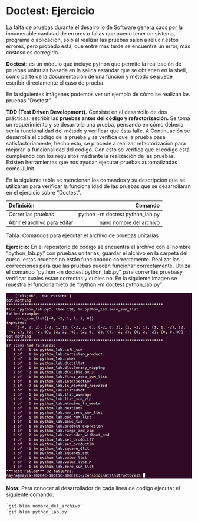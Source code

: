 # Doctest: Ejercicio

La falta de pruebas durante el desarrollo de Software genera caos por la innumerable cantidad de errores o fallas que puede tener un sistema, programa o aplicación, sólo al realizar las pruebas salen a relucir estos errores, pero probado está, que entre más tarde se encuentre un error, más costoso es corregirlo.

__Doctest:__ es un módulo que incluye python que permite la realización de pruebas unitarias basada en la salida estándar que se obtienen en la shell, como parte de la documentación de una función y método se puede escribir directamente el caso de prueba.

En la siguientes imágenes podemos ver un ejemplo de cómo se realizan las pruebas “Doctest”.

__TDD (Test Driven Development).__ Consiste en el desarrollo de dos prácticas: escribir las __pruebas antes del código y refactorización.__ Se toma un requerimiento y se desarrolla una prueba, pensando en cómo debería ser la funcionalidad del método y verificar que ésta falle. A Continuación se desarrolla el código de la prueba y se verifica que la prueba pase satisfactoriamente, hecho esto, se procede a realizar refactorización para mejorar la funcionalidad del código. Con esto se verifica que el código está cumpliendo con los requisitos mediante la realización de las pruebas. Existen herramientas que nos ayudan ejecutar pruebas automatizadas como JUnit.

En la siguiente tabla se mencionan los comandos y su descripción que se utilizaran para verificar la funcionalidad de las pruebas que se desarrollaran en el ejercicio sobre “Doctest”.

| Definición | Comando   |
| :----------| --------: |
|Correr las pruebas | python -m doctest python_lab.py |
|Abrir el archivo para editar | nano nombre del archivo |

Tabla: Comandos para ejecutar el archivo de pruebas unitarias

__Ejercicio:__ En el repositorio de código se encuentra el archivo con el nombre “python_lab.py” con pruebas unitarias, guardar el alchivo en la carpeta del curso. estas pruebas no están funcionando correctamente. Realizar las correcciones para que las pruebas puedan funcionar correctamente. Utiliza el comando “python -m doctest python_lab.py” para correr las pruebasy verificar cuales estan correctas y cuales no. 
En la siguiente imagen se muestra el funcionamieto de “python -m doctest python_lab.py”

![Ejemplo del funcionamiento de python doctest](images/doctest.png)


__Nota:__ Para conocer al desarrollador de cada linea de codigo ejecutar el siguiente comando:

    `git blem nombre_del_archivo`
    `git blem python_lab.py`



